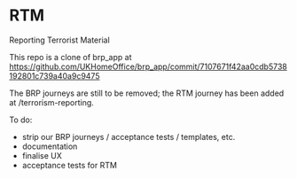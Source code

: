 # RTM
Reporting Terrorist Material

This repo is a clone of brp_app at https://github.com/UKHomeOffice/brp_app/commit/7107671f42aa0cdb5738192801c739a40a9c9475

The BRP journeys are still to be removed; the RTM journey has been added at /terrorism-reporting.

To do:

* strip our BRP journeys / acceptance tests / templates, etc.
* documentation
* finalise UX
* acceptance tests for RTM
